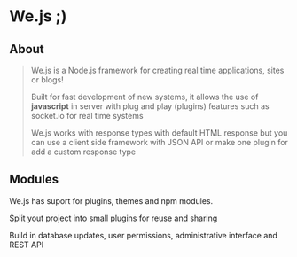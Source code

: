 # We.js ;)

## About

> We.js is a Node.js framework for creating real time applications, sites or blogs!
> 
> Built for fast development of new systems, it allows the use of **javascript** in server with plug and play (plugins) features such as socket.io for real time systems
> 
> We.js works with response types with default HTML response but you can use a client side framework with JSON API or make one plugin for add a custom response type

## Modules

We.js has suport for plugins, themes and npm modules.

Split yout project into small plugins for reuse and sharing

Build in database updates, user permissions, administrative interface and REST API
